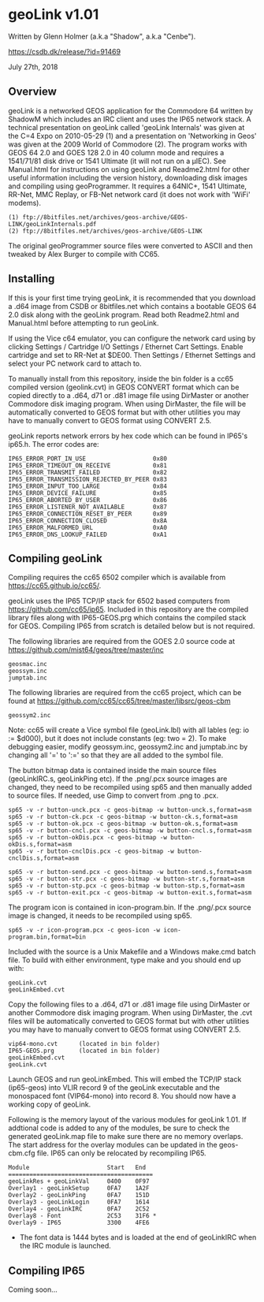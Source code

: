 # geoLink v1.01
Written by Glenn Holmer (a.k.a "Shadow", a.k.a "Cenbe").

https://csdb.dk/release/?id=91469

July 27th, 2018


## Overview

geoLink is a networked GEOS application for the Commodore 64 written by ShadowM which includes an IRC client and uses the IP65 network stack.  A technical presentation on geoLink called 'geoLink Internals' was given at the C=4 Expo on 2010-05-29 (1) and a presentation on 'Networking in Geos' was given at the 2009 World of Commodore (2).  The program works with GEOS 64 2.0 and GOES 128 2.0 in 40 column mode and requires a 1541/71/81 disk drive or 1541 Ultimate (it will not run on a µIEC).  See Manual.html for instructions on using geoLink and Readme2.html for other useful information including the version history, downloading disk images and compiling using geoProgrammer.  It requires a 64NIC+, 1541 Ultimate, RR-Net, MMC Replay, or FB-Net network card (it does not work with 'WiFi' modems).

	(1) ftp://8bitfiles.net/archives/geos-archive/GEOS-LINK/geoLinkInternals.pdf
	(2) ftp://8bitfiles.net/archives/geos-archive/GEOS-LINK

The original geoProgrammer source files were converted to ASCII and then tweaked by Alex Burger to compile with CC65.


## Installing

If this is your first time trying geoLink, it is recommended that you download a .d64 image from CSDB or 8bitfiles.net which contains a bootable GEOS 64 2.0 disk along with the geoLink program.  Read both Readme2.html and Manual.html before attempting to run geoLink.

If using the Vice c64 emulator, you can configure the network card using by clicking Settings / Cartridge I/O Settings / Ethernet Cart Settings.  Enable cartridge and set to RR-Net at $DE00.  Then Settings / Ethernet Settings and select your PC network card to attach to.

To manually install from this repository, inside the bin folder is a cc65 compiled version (geolink.cvt) in GEOS CONVERT format which can be copied directly to a .d64, d71 or .d81 image file using DirMaster or another Commodore disk imaging program.  When using DirMaster, the file will be automatically converted to GEOS format but with other utilities you may have to manually convert to GEOS format using CONVERT 2.5.

geoLink reports network errors by hex code which can be found in IP65's ip65.h.  The error codes are:

	IP65_ERROR_PORT_IN_USE                   0x80
	IP65_ERROR_TIMEOUT_ON_RECEIVE            0x81
	IP65_ERROR_TRANSMIT_FAILED               0x82
	IP65_ERROR_TRANSMISSION_REJECTED_BY_PEER 0x83
	IP65_ERROR_INPUT_TOO_LARGE               0x84
	IP65_ERROR_DEVICE_FAILURE                0x85
	IP65_ERROR_ABORTED_BY_USER               0x86
	IP65_ERROR_LISTENER_NOT_AVAILABLE        0x87
	IP65_ERROR_CONNECTION_RESET_BY_PEER      0x89
	IP65_ERROR_CONNECTION_CLOSED             0x8A
	IP65_ERROR_MALFORMED_URL                 0xA0
	IP65_ERROR_DNS_LOOKUP_FAILED             0xA1


## Compiling geoLink

Compiling requires the cc65 6502 compiler which is available from https://cc65.github.io/cc65/.

geoLink uses the IP65 TCP/IP stack for 6502 based computers from https://github.com/cc65/ip65.  Included in this repository are the compiled library files along with IP65-GEOS.prg which contains the compiled stack for GEOS.  Compiling IP65 from scratch is detailed below but is not required.

The following libraries are required from the GOES 2.0 source code at https://github.com/mist64/geos/tree/master/inc

	geosmac.inc
	geossym.inc
	jumptab.inc

The following libraries are required from the cc65 project, which can be found at https://github.com/cc65/cc65/tree/master/libsrc/geos-cbm

	geossym2.inc

Note:  cc65 will create a Vice symbol file (geoLink.lbl) with all lables (eg: io := $d000), but it does not include constants (eg: two = 2).  To make debugging easier, modify geossym.inc, geossym2.inc and jumptab.inc by changing all '=' to ':=' so that they are all added to the symbol file.

The button bitmap data is contained inside the main source files (geoLinkIRC.s, geoLinkPing etc).  If the .png/.pcx source images are changed, they need to be recompiled using sp65 and then manually added to source files.  If needed, use Gimp to convert from .png to .pcx.

	sp65 -v -r button-unck.pcx -c geos-bitmap -w button-unck.s,format=asm
	sp65 -v -r button-ck.pcx -c geos-bitmap -w button-ck.s,format=asm
	sp65 -v -r button-ok.pcx -c geos-bitmap -w button-ok.s,format=asm
	sp65 -v -r button-cncl.pcx -c geos-bitmap -w button-cncl.s,format=asm
	sp65 -v -r button-okDis.pcx -c geos-bitmap -w button-okDis.s,format=asm
	sp65 -v -r button-cnclDis.pcx -c geos-bitmap -w button-cnclDis.s,format=asm

	sp65 -v -r button-send.pcx -c geos-bitmap -w button-send.s,format=asm
	sp65 -v -r button-str.pcx -c geos-bitmap -w button-str.s,format=asm
	sp65 -v -r button-stp.pcx -c geos-bitmap -w button-stp.s,format=asm
	sp65 -v -r button-exit.pcx -c geos-bitmap -w button-exit.s,format=asm
	
The program icon is contained in icon-program.bin.  If the .png/.pcx source image is changed, it needs to be recompiled using sp65.

	sp65 -v -r icon-program.pcx -c geos-icon -w icon-program.bin,format=bin

Included with the source is a Unix Makefile and a Windows make.cmd batch file.  To build with either environment, type make and you should end up with:

	geoLink.cvt
	geoLinkEmbed.cvt

Copy the following files to a .d64, d71 or .d81 image file using DirMaster or another Commodore disk imaging program.  When using DirMaster, the .cvt files will be automatically converted to GEOS format but with other utilities you may have to manually convert to GEOS format using CONVERT 2.5.

	vip64-mono.cvt		(located in bin folder)
	IP65-GEOS.prg		(located in bin folder)
	geoLinkEmbed.cvt
	geoLink.cvt

Launch GEOS and run geoLinkEmbed. This will embed the TCP/IP stack (ip65-geos) into VLIR record 9 of the geoLink executable and the monospaced font (VIP64-mono) into record 8.  You should now have a working copy of geoLink.

Following is the memory layout of the various modules for geoLink 1.01.  If addtional code is added to any of the modules, be sure to check the generated geoLink.map file to make sure there are no memory overlaps.  The start address for the overlay modules can be updated in the geos-cbm.cfg file.  IP65 can only be relocated by recompiling IP65.

	Module                      Start   End
	=========================================
	geoLinkRes + geoLinkVal     0400    0F97 
	Overlay1 - geoLinkSetup     0FA7    1A2F
	Overlay2 - geoLinkPing      0FA7    151D
	Overlay3 - geoLinkLogin     0FA7    1614
	Overlay4 - geoLinkIRC       0FA7    2C52
	Overlay8 - Font             2C53    31F6 *
	Overlay9 - IP65             3300    4FE6

* The font data is 1444 bytes and is loaded at the end of geoLinkIRC when the IRC module is launched.


## Compiling IP65

Coming soon...



